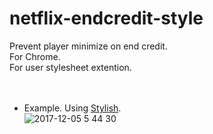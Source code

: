 # netflix-endcredit-style
Prevent player minimize on end credit.  
For Chrome.  
For user stylesheet extention.  
<br>
<br>
- Example. Using [Stylish](https://chrome.google.com/webstore/detail/stylish-custom-themes-for/fjnbnpbmkenffdnngjfgmeleoegfcffe).  
![2017-12-05 5 44 30](https://user-images.githubusercontent.com/8012459/33575286-75a8ff72-d97f-11e7-8774-34f126723dca.png)

